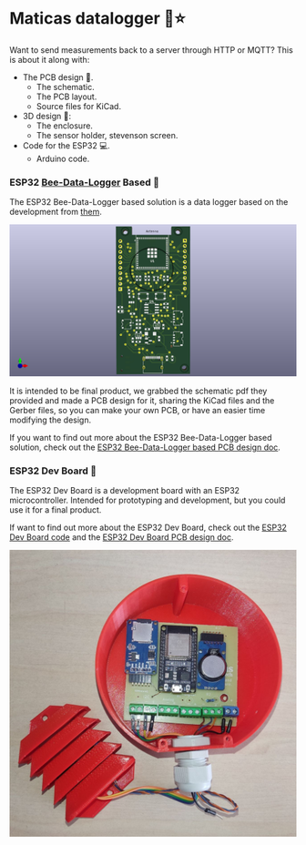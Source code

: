 # Maticas datalogger 🚀⭐️

Want to send measurements back to a server through HTTP or MQTT? This is about it along with:

- The PCB design 🤖.
    - The schematic.
    - The PCB layout.
    - Source files for KiCad.
- 3D design 🗿:
    - The enclosure.
    - The sensor holder, stevenson screen.
- Code for the ESP32 💻.
    - Arduino code.

### ESP32 [Bee-Data-Logger](https://github.com/strid3r21/Bee-Data-Logger) Based 🐝

The ESP32 Bee-Data-Logger based solution is a data logger based on the development from [them](https://github.com/strid3r21/Bee-Data-Logger).

![Bee-Data-Logger](pcb/datalogger-bee-based/docs/3d-view-top-datalogger-bee-based.png)

It is intended to be final product, we grabbed the schematic pdf they provided and made a PCB design for it, sharing the KiCad files and the Gerber files, so you can make your own PCB, or have an easier time modifying the design.

If you want to find out more about the ESP32 Bee-Data-Logger based solution, check out the [ESP32 Bee-Data-Logger based PCB design doc](/pcb/datalogger-bee-based/).

### ESP32 Dev Board 🔧

The ESP32 Dev Board is a development board with an ESP32 microcontroller. Intended for prototyping and development, but you could use it for a final product. 

If want to find out more about the ESP32 Dev Board, check out the [ESP32 Dev Board code](/src/arduino/datalogger-esp32-dev-board/) and the [ESP32 Dev Board PCB design doc](/pcb/datalogger-esp32-dev-board/).

![](docs/esp32-dev-board-all-joined.jpg)


